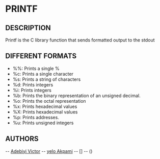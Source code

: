 # PRINTF
## DESCRIPTION
Printf is the C library function that sends formatted output to the stdout

## DIFFERENT FORMATS
* %%: Prints a single %
* %c: Prints a single character
* %s: Prints a string of characters
* %d: Prints integers
* %i: Prints integers
* %b: Prints the binary representation of an unsigned decimal.
* %o: Prints the octal representation
* %x: Prints hexadecimal values
* %X: Prints hexadecimal values
* %p: Prints addresses.
* %u: Prints unsigned integers

## AUTHORS
-- [Adebiyi Victor](https://github.com/Victor-VeeHyCee)
-- [yelo Akpami](https://github.com/yelo94)
-- []
-- ()
